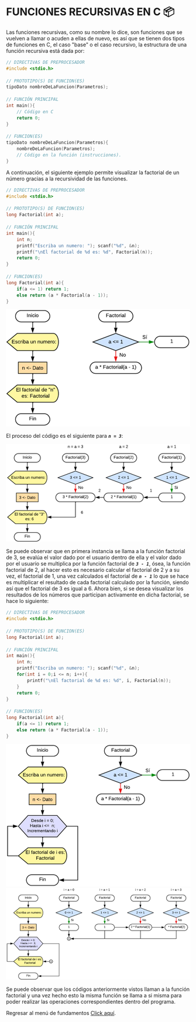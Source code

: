 # FUNCIONES RECURSIVAS EN C :package:

Las funciones recursivas, como su nombre lo dice, son funciones que se vuelven a llamar o acuden a ellas de nuevo, es así que se tienen dos tipos de funciones en C, el caso "base" o el caso recursivo, la estructura de una función recursiva está dada por:

```C
// DIRECTIVAS DE PREPROCESADOR
#include <stdio.h>

// PROTOTIPO(S) DE FUNCION(ES)
tipoDato nombreDeLaFuncion(Parametros);

// FUNCIÓN PRINCIPAL
int main(){
    // Código en C
    return 0;
}

// FUNCION(ES)
tipoDato nombreDeLaFuncion(Parametros){
    nombreDeLaFuncion(Parametros);
    // Código en la función (instrucciones).
}
```

A continuación, el siguiente ejemplo permite visualizar la factorial de un número gracias a la recursividad de las funciones.

```C
// DIRECTIVAS DE PREPROCESADOR
#include <stdio.h>

// PROTOTIPO(S) DE FUNCION(ES)
long Factorial(int a);

// FUNCIÓN PRINCIPAL
int main(){
    int n;
    printf("Escriba un numero: "); scanf("%d", &n);
    printf("\nEl factorial de %d es: %d", Factorial(n));
    return 0;
}

// FUNCION(ES)
long Factorial(int a){
    if(a <= 1) return 1;
    else return (a * Factorial(a - 1));
}
```

<div> <img src="../../../IMGS/01 - Lenguaje C/01 - FundamentosDeProgramacion/15 - FuncionesRecursivas/01 - factNumero.png"> </div>

El proceso del código es el siguiente para **_`n = 3`_**:

<div> <img src="../../../IMGS/01 - Lenguaje C/01 - FundamentosDeProgramacion/15 - FuncionesRecursivas/02 - procesoFactNum.png"> </div>

Se puede observar que en primera instancia se llama a la función factorial de 3, se evalúa el valor dado por el usuario dentro de ella y el valor dado por el usuario se multiplica por la función factorial de **_`3 - 1`_**, ósea, la función factorial de 2, al hacer esto es necesario calcular el factorial de 2 y a su vez, el factorial de 1, una vez calculados el factorial de **_`n - 1`_** lo que se hace es multiplicar el resultado de cada factorial calculado por la función, siendo así que el factorial de 3 es igual a 6.
Ahora bien, si se desea visualizar los resultados de los números que participan activamente en dicha factorial, se hace lo siguiente:

```C
// DIRECTIVAS DE PREPROCESADOR
#include <stdio.h>

// PROTOTIPO(S) DE FUNCION(ES)
long Factorial(int a);

// FUNCIÓN PRINCIPAL
int main(){
    int n;
    printf("Escriba un numero: "); scanf("%d", &n);
    for(int i = 0;i <= n; i++){
        printf("\nEl factorial de %d es: %d", i, Factorial(n));
    }
    return 0;
}

// FUNCION(ES)
long Factorial(int a){
    if(a <= 1) return 1;
    else return (a * Factorial(a - 1));
}
```

<div> <img src="../../../IMGS/01 - Lenguaje C/01 - FundamentosDeProgramacion/15 - FuncionesRecursivas/03 - factNumeroCompleto.png"> </div>

<div> <img src="../../../IMGS/01 - Lenguaje C/01 - FundamentosDeProgramacion/15 - FuncionesRecursivas/04 - procesoFactNumCompleto.png"> </div>

Se puede observar que los códigos anteriormente vistos llaman a la función factorial y una vez hecho esto la misma función se llama a si misma para poder realizar las operaciones correspondientes dentro del programa.

Regresar al menú de fundamentos <a href="../../01 - FundamentosDeProgramacion/00 - Fundamentos.md">Click aquí</a>.